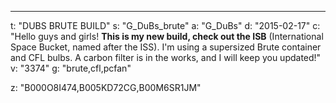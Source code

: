 ---
t: "DUBS BRUTE BUILD"
s: "G_DuBs_brute"
a: "G_DuBs"
d: "2015-02-17"
c: "Hello guys and girls! <strong>This is my new build, check out the ISB</strong> (International Space Bucket, named after the ISS). I'm using a supersized Brute container and CFL bulbs. A carbon filter is in the works, and I will keep you updated!"
v: "3374"
g: "brute,cfl,pcfan"

z: "B000O8I474,B005KD72CG,B00M6SR1JM"
